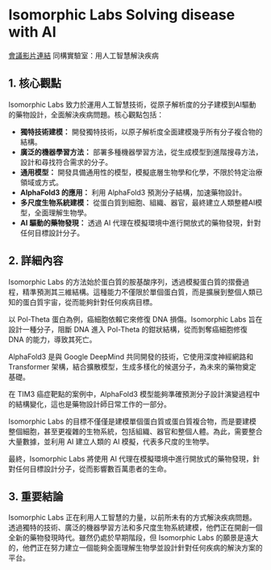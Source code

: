 # Isomorphic Labs Solving disease with AI

[會議影片連結](https://www.youtube.com/watch?v=YP8ENvG4iLU)
同構實驗室：用人工智慧解決疾病

## 1. 核心觀點

Isomorphic Labs 致力於運用人工智慧技術，從原子解析度的分子建模到AI驅動的藥物設計，全面解決疾病問題。核心觀點包括：

*   **獨特技術建模：** 開發獨特技術，以原子解析度全面建模幾乎所有分子複合物的結構。
*   **廣泛的機器學習方法：** 部署多種機器學習方法，從生成模型到進階搜尋方法，設計和尋找符合需求的分子。
*   **通用模型：** 開發具備通用性的模型，模擬底層生物學和化學，不限於特定治療領域或方式。
*   **AlphaFold3 的應用：** 利用 AlphaFold3 預測分子結構，加速藥物設計。
*   **多尺度生物系統建模：** 從蛋白質到細胞、組織、器官，最終建立人類整體AI模型，全面理解生物學。
*   **AI 驅動的藥物發現：** 透過 AI 代理在模擬環境中進行開放式的藥物發現，針對任何目標設計分子。

## 2. 詳細內容

Isomorphic Labs 的方法始於蛋白質的胺基酸序列，透過模擬蛋白質的摺疊過程，精準預測其三維結構。這種能力不僅限於單個蛋白質，而是擴展到整個人類已知的蛋白質宇宙，從而能夠針對任何疾病目標。

以 Pol-Theta 蛋白為例，癌細胞依賴它來修復 DNA 損傷。Isomorphic Labs 旨在設計一種分子，阻斷 DNA 進入 Pol-Theta 的鉗狀結構，從而剝奪癌細胞修復 DNA 的能力，導致其死亡。

AlphaFold3 是與 Google DeepMind 共同開發的技術，它使用深度神經網路和 Transformer 架構，結合擴散模型，生成多樣化的候選分子，為未來的藥物奠定基礎。

在 TIM3 癌症靶點的案例中，AlphaFold3 模型能夠準確預測分子設計演變過程中的結構變化，這也是藥物設計師日常工作的一部分。

Isomorphic Labs 的目標不僅僅是建模單個蛋白質或蛋白質複合物，而是要建模整個細胞，甚至更複雜的生物系統，包括組織、器官和整個人體。為此，需要整合大量數據，並利用 AI 建立人類的 AI 模擬，代表多尺度的生物學。

最終，Isomorphic Labs 將使用 AI 代理在模擬環境中進行開放式的藥物發現，針對任何目標設計分子，從而影響數百萬患者的生命。

## 3. 重要結論

Isomorphic Labs 正在利用人工智慧的力量，以前所未有的方式解決疾病問題。透過獨特的技術、廣泛的機器學習方法和多尺度生物系統建模，他們正在開創一個全新的藥物發現時代。雖然仍處於早期階段，但 Isomorphic Labs 的願景是遠大的，他們正在努力建立一個能夠全面理解生物學並設計針對任何疾病的解決方案的平台。
